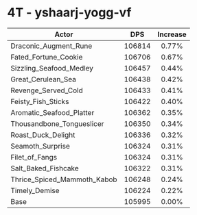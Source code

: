 # 4T - yshaarj-yogg-vf
| Actor | DPS | Increase |
|---|:---:|:---:|
|Draconic_Augment_Rune|106814|0.77%|
|Fated_Fortune_Cookie|106706|0.67%|
|Sizzling_Seafood_Medley|106457|0.44%|
|Great_Cerulean_Sea|106438|0.42%|
|Revenge_Served_Cold|106433|0.41%|
|Feisty_Fish_Sticks|106422|0.40%|
|Aromatic_Seafood_Platter|106362|0.35%|
|Thousandbone_Tongueslicer|106350|0.34%|
|Roast_Duck_Delight|106336|0.32%|
|Seamoth_Surprise|106324|0.31%|
|Filet_of_Fangs|106324|0.31%|
|Salt_Baked_Fishcake|106322|0.31%|
|Thrice_Spiced_Mammoth_Kabob|106248|0.24%|
|Timely_Demise|106224|0.22%|
|Base|105995|0.00%|
